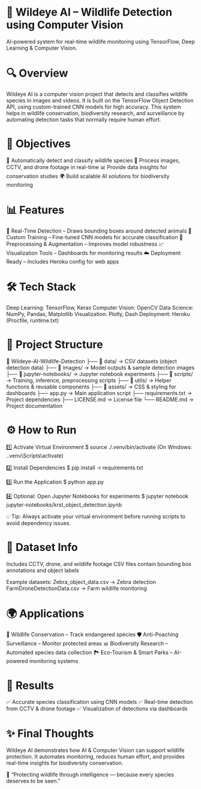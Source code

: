 # 🦉 Wildeye AI – Wildlife Detection using Computer Vision
AI-powered system for real-time wildlife monitoring using TensorFlow, Deep Learning & Computer Vision.
# 🔍 Overview
Wildeye AI is a computer vision project that detects and classifies wildlife species in images and videos.
It is built on the TensorFlow Object Detection API, using custom-trained CNN models for high accuracy.
This system helps in wildlife conservation, biodiversity research, and surveillance by automating detection tasks that normally require human effort.
# 🎯 Objectives
🦓 Automatically detect and classify wildlife species
🎥 Process images, CCTV, and drone footage in real-time
📊 Provide data insights for conservation studies
🌍 Build scalable AI solutions for biodiversity monitoring
# 📊 Features
📸 Real-Time Detection – Draws bounding boxes around detected animals
🎯 Custom Training – Fine-tuned CNN models for accurate classification
🔄 Preprocessing & Augmentation – Improves model robustness
📈 Visualization Tools – Dashboards for monitoring results
☁️ Deployment Ready – Includes Heroku config for web apps
# 🛠️ Tech Stack
Deep Learning: TensorFlow, Keras
Computer Vision: OpenCV
Data Science: NumPy, Pandas, Matplotlib
Visualization: Plotly, Dash
Deployment: Heroku (Procfile, runtime.txt)
# 📂 Project Structure
📁 Wildeye-AI-Wildlife-Detection
 ├── 📂 data/              → CSV datasets (object detection data)
 ├── 📂 images/            → Model outputs & sample detection images
 ├── 📂 jupyter-notebooks/ → Jupyter notebook experiments
 ├── 📂 scripts/           → Training, inference, preprocessing scripts
 ├── 📂 utils/             → Helper functions & reusable components
 ├── 📂 assets/            → CSS & styling for dashboards
 ├── app.py                → Main application script
 ├── requirements.txt      → Project dependencies
 ├── LICENSE.md            → License file
 └── README.md             → Project documentation
 # ⚙️ How to Run
1️⃣ Activate Virtual Environment
$ source ./.venv/bin/activate
(On Windows: .\.venv\Scripts\activate)

2️⃣ Install Dependencies
$ pip install -r requirements.txt

3️⃣ Run the Application
$ python app.py

4️⃣ Optional: Open Jupyter Notebooks for experiments
$ jupyter notebook jupyter-notebooks/krst_object_detection.ipynb

💡 Tip: Always activate your virtual environment before running scripts to avoid dependency issues.
# 📁 Dataset Info
Includes CCTV, drone, and wildlife footage
CSV files contain bounding box annotations and object labels

Example datasets:
Zebra_object_data.csv → Zebra detection
FarmDroneDetectionData.csv → Farm wildlife monitoring
# 🌍 Applications
🦓 Wildlife Conservation – Track endangered species
🛡 Anti-Poaching Surveillance – Monitor protected areas
📊 Biodiversity Research – Automated species data collection
🏞 Eco-Tourism & Smart Parks – AI-powered monitoring systems
# 📌 Results
✅ Accurate species classification using CNN models
✅ Real-time detection from CCTV & drone footage
✅ Visualization of detections via dashboards
# ✨ Final Thoughts
Wildeye AI demonstrates how AI & Computer Vision can support wildlife protection.
It automates monitoring, reduces human effort, and provides real-time insights for biodiversity conservation.

🐾 “Protecting wildlife through intelligence — because every species deserves to be seen.”

 
